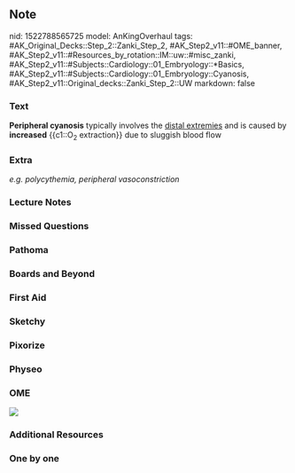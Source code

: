 ## Note
nid: 1522788565725
model: AnKingOverhaul
tags: #AK_Original_Decks::Step_2::Zanki_Step_2, #AK_Step2_v11::#OME_banner, #AK_Step2_v11::#Resources_by_rotation::IM::uw::#misc_zanki, #AK_Step2_v11::#Subjects::Cardiology::01_Embryology::*Basics, #AK_Step2_v11::#Subjects::Cardiology::01_Embryology::Cyanosis, #AK_Step2_v11::Original_decks::Zanki_Step_2::UW
markdown: false

### Text
<b>Peripheral cyanosis</b> typically involves the <u>distal
extremies</u> and is caused by <b>increased</b> {{c1::O<sub>2</sub>
extraction}} due to sluggish blood flow

### Extra
<i>e.g. polycythemia, peripheral vasoconstriction</i>

### Lecture Notes


### Missed Questions


### Pathoma


### Boards and Beyond


### First Aid


### Sketchy


### Pixorize


### Physeo


### OME
<div class="ome-widget">
  <a href="https://onlinemeded.org?ref=anki"><img src=
  "_OME_AnkiFlashcards_General_7.png"></a>
</div>

### Additional Resources


### One by one


